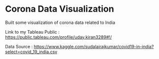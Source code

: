 # Corona Data Visualization

Built some visualization of corona data related to India

Link to my Tableau Public : https://public.tableau.com/profile/uday.kiran3289#!/

Data Source : https://www.kaggle.com/sudalairajkumar/covid19-in-india?select=covid_19_india.csv
